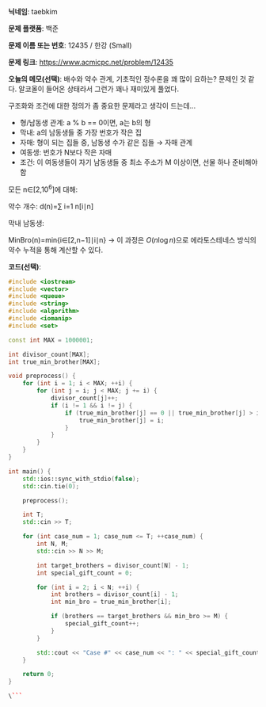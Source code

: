 **닉네임**: taebkim

**문제 플랫폼**: 백준

**문제 이름 또는 번호**: 12435 / 한강 (Small)

**문제 링크**: https://www.acmicpc.net/problem/12435

**오늘의 메모(선택)**: 배수와 약수 관계, 기초적인 정수론을 꽤 많이 요하는? 문제인 것 같다.
알코올이 들어온 상태라서 그런가 꽤나 재미있게 풀었다.


구조화와 조건에 대한 정의가 좀 중요한 문제라고 생각이 드는데...

- 형/남동생 관계: a % b == 0이면, a는 b의 형
- 막내: a의 남동생들 중 가장 번호가 작은 집
- 자매: 형이 되는 집들 중, 남동생 수가 같은 집들 → 자매 관계
- 여동생: 번호가 N보다 작은 자매
- 조건: 이 여동생들이 자기 남동생들 중 최소 주소가 M 이상이면, 선물 하나 준비해야 함

모든
n∈[2,$10^6$]에 대해:

약수 개수:
d(n)=∑ i=1 n[i∣n]

막내 남동생:

MinBro(n)=min{i∈[2,n−1]∣i∣n}
→ 이 과정은 $O(n \log n)$으로
에라토스테네스 방식의 약수 누적을 통해 계산할 수 있다.


**코드(선택)**:

```c++
#include <iostream>
#include <vector>
#include <queue>
#include <string>
#include <algorithm>
#include <iomanip>
#include <set>

const int MAX = 1000001;

int divisor_count[MAX];
int true_min_brother[MAX];

void preprocess() {
    for (int i = 1; i < MAX; ++i) {
        for (int j = i; j < MAX; j += i) {
            divisor_count[j]++;
            if (i != 1 && i != j) {
                if (true_min_brother[j] == 0 || true_min_brother[j] > i) {
                    true_min_brother[j] = i;
                }
            }
        }
    }
}

int main() {
    std::ios::sync_with_stdio(false);
    std::cin.tie(0);

    preprocess();

    int T;
    std::cin >> T;

    for (int case_num = 1; case_num <= T; ++case_num) {
        int N, M;
        std::cin >> N >> M;

        int target_brothers = divisor_count[N] - 1;
        int special_gift_count = 0;

        for (int i = 2; i < N; ++i) {
            int brothers = divisor_count[i] - 1;
            int min_bro = true_min_brother[i];

            if (brothers == target_brothers && min_bro >= M) {
                special_gift_count++;
            }
        }

        std::cout << "Case #" << case_num << ": " << special_gift_count << '\n';
    }

    return 0;
}

\```
